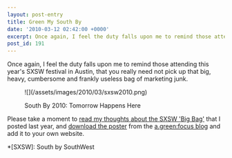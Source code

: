```yaml
---
layout: post-entry
title: Green My South By
date: '2010-03-12 02:42:00 +0000'
excerpt: Once again, I feel the duty falls upon me to remind those attending this year's SXSW festival in Austin, that you really need not pick up that big, heavy, cumbersome and frankly useless bag of marketing junk.
post_id: 191
---
```

Once again, I feel the duty falls upon me to remind those attending this year's SXSW festival in Austin, that you really need not pick up that big, heavy, cumbersome and frankly useless bag of marketing junk.

<figure>
    ![](/assets/images/2010/03/sxsw2010.png)
    <figcaption>
        <p>South By 2010: Tomorrow Happens Here</p>
    </figcaption>
</figure>

Please take a moment to [read my thoughts about the SXSW 'Big Bag'][1] that I posted last year, and [download the poster][2] from the [a.green:focus blog][3] and add it to your own website.

[1]: /2009/03/nothing_green_about_sxsw
[2]: http://blog.agreenfocus.org/post/442407174/tomorrowhappenshere
[3]: http://blog.agreenfocus.org

*[SXSW]: South by SouthWest